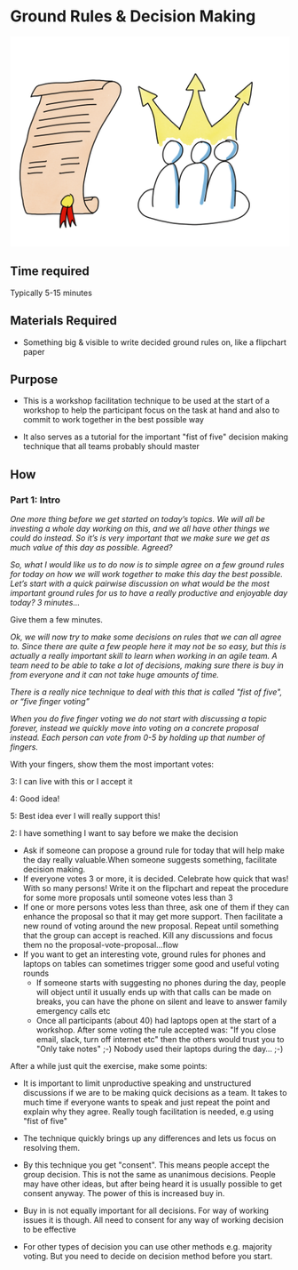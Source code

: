 # Ground Rules & Decision Making
<img src="images/rules-and-decisions.png" >

## Time required
Typically 5-15 minutes

## Materials Required

- Something big & visible to write decided ground rules on, like a flipchart paper

## Purpose

- This is a workshop facilitation technique to be used at the start of a workshop to help the participant focus on the task at hand and also to commit to work together in the best possible way 

- It also serves as a tutorial for the important "fist of five" decision making technique that all teams probably should master

## How

### Part 1: Intro

*One more thing before we get started on today’s topics. We will all be investing a whole day working on this, and we all have other things we could do instead. So it’s is very important that we make sure we get as much value of this day as possible. Agreed?*

*So, what I would like us to do now is to simple agree on a few ground rules for today on how we will work together to make this day the best possible. Let’s start with a quick pairwise discussion on what would be the most important ground rules for us to have a really productive and enjoyable day today? 3 minutes...*

Give them a few minutes.

*Ok, we will now try to make some decisions on rules that we can all agree to. Since there are quite a few people here it may not be so easy, but this is actually a really important skill to learn when working in an agile team. A team need to be able to take a lot of decisions, making sure there is buy in from everyone and it can not take huge amounts of time.*

*There is a really nice technique to deal with this that is called "fist of five", or “five finger voting”*

*When you do five finger voting we do not start with discussing a topic forever, instead we quickly move into voting on a concrete proposal instead. Each person can vote from 0-5 by holding up that number of fingers.*

With your fingers, show them the most important votes:

3: I can live with this or I accept it

4: Good idea!

5: Best idea ever I will really support this!

2: I have something I want to say before we make the decision
  - Ask if someone can propose a ground rule for today that will help make the day really valuable.When someone suggests something, facilitate decision making. 
  - If everyone votes 3 or more, it is decided. Celebrate how quick that was! With so many persons! Write it on the flipchart and repeat the procedure for some more proposals until someone votes less than 3
  - If one or more persons votes less than three, ask one of them if they can enhance the proposal so that it may get more support. Then facilitate a new round of voting around the new proposal. Repeat until something that the group can accept is reached. Kill any discussions and focus them no the proposal-vote-proposal...flow
  - If you want to get an interesting vote, ground rules for phones and laptops on tables can sometimes trigger some good and useful voting rounds
    -  If someone starts with suggesting no phones during the day, people will object until it usually ends up with that calls can be made on breaks, you can have the phone on silent and leave to answer family emergency calls etc
    -  Once all participants (about 40) had laptops open at the start of a workshop. After some voting the rule accepted was: "If you close email, slack, turn off internet etc" then the others would trust you to "Only take notes" ;-) Nobody used their laptops during the day… ;-)

After a while just quit the exercise, make some points:
- It is important to limit unproductive speaking and unstructured discussions if we are to be making quick decisions as a team. It takes to much time if everyone wants to speak and just repeat the point and explain why they agree. Really tough facilitation is needed, e.g using "fist of five"

- The technique quickly brings up any differences and lets us focus on resolving them.

- By this technique you get "consent". This means people accept the group decision. This is not the same as unanimous decisions. People may have other ideas, but after being heard it is usually possible to get consent anyway. The power of this is increased buy in.

- Buy in is not equally important for all decisions. For way of working issues it is though. All need to consent for any way of working decision to be effective

- For other types of decision you can use other methods e.g. majority voting. But you need to decide on decision method before you start.
